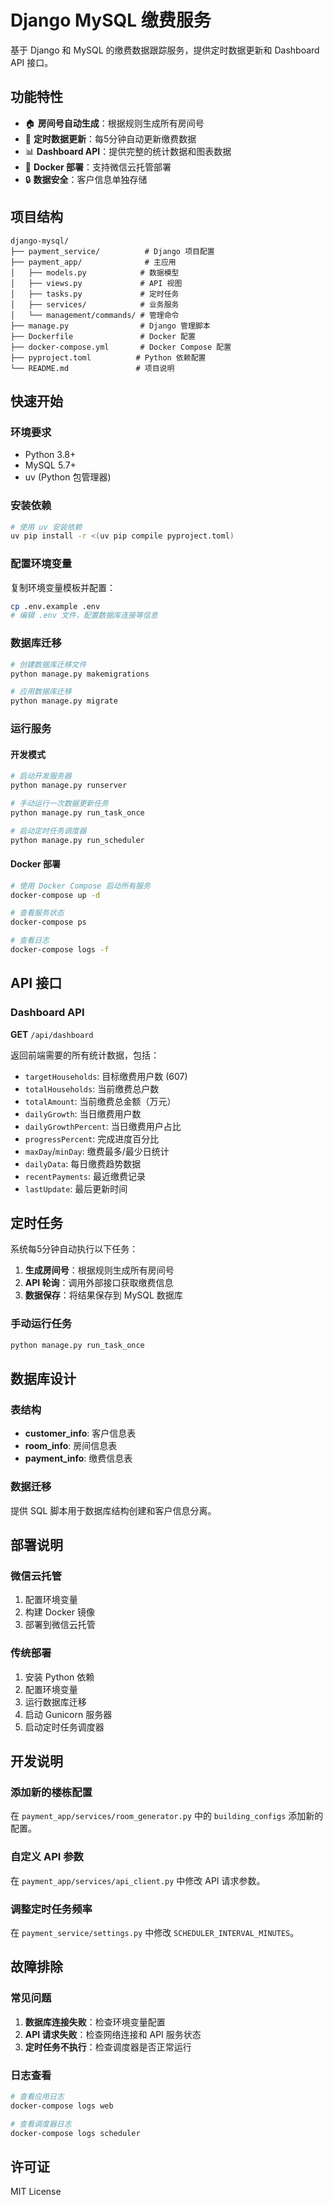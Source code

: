 # Django MySQL 缴费服务

基于 Django 和 MySQL 的缴费数据跟踪服务，提供定时数据更新和 Dashboard API 接口。

## 功能特性

- 🏠 **房间号自动生成**：根据规则生成所有房间号
- 🔄 **定时数据更新**：每5分钟自动更新缴费数据
- 📊 **Dashboard API**：提供完整的统计数据和图表数据
- 🐳 **Docker 部署**：支持微信云托管部署
- 🔒 **数据安全**：客户信息单独存储

## 项目结构

```
django-mysql/
├── payment_service/          # Django 项目配置
├── payment_app/              # 主应用
│   ├── models.py            # 数据模型
│   ├── views.py             # API 视图
│   ├── tasks.py             # 定时任务
│   ├── services/            # 业务服务
│   └── management/commands/ # 管理命令
├── manage.py                # Django 管理脚本
├── Dockerfile               # Docker 配置
├── docker-compose.yml       # Docker Compose 配置
├── pyproject.toml          # Python 依赖配置
└── README.md               # 项目说明
```

## 快速开始

### 环境要求

- Python 3.8+
- MySQL 5.7+
- uv (Python 包管理器)

### 安装依赖

```bash
# 使用 uv 安装依赖
uv pip install -r <(uv pip compile pyproject.toml)
```

### 配置环境变量

复制环境变量模板并配置：

```bash
cp .env.example .env
# 编辑 .env 文件，配置数据库连接等信息
```

### 数据库迁移

```bash
# 创建数据库迁移文件
python manage.py makemigrations

# 应用数据库迁移
python manage.py migrate
```

### 运行服务

#### 开发模式

```bash
# 启动开发服务器
python manage.py runserver

# 手动运行一次数据更新任务
python manage.py run_task_once

# 启动定时任务调度器
python manage.py run_scheduler
```

#### Docker 部署

```bash
# 使用 Docker Compose 启动所有服务
docker-compose up -d

# 查看服务状态
docker-compose ps

# 查看日志
docker-compose logs -f
```

## API 接口

### Dashboard API

**GET** `/api/dashboard`

返回前端需要的所有统计数据，包括：

- `targetHouseholds`: 目标缴费用户数 (607)
- `totalHouseholds`: 当前缴费总户数
- `totalAmount`: 当前缴费总金额（万元）
- `dailyGrowth`: 当日缴费用户数
- `dailyGrowthPercent`: 当日缴费用户占比
- `progressPercent`: 完成进度百分比
- `maxDay`/`minDay`: 缴费最多/最少日统计
- `dailyData`: 每日缴费趋势数据
- `recentPayments`: 最近缴费记录
- `lastUpdate`: 最后更新时间

## 定时任务

系统每5分钟自动执行以下任务：

1. **生成房间号**：根据规则生成所有房间号
2. **API 轮询**：调用外部接口获取缴费信息
3. **数据保存**：将结果保存到 MySQL 数据库

### 手动运行任务

```bash
python manage.py run_task_once
```

## 数据库设计

### 表结构

- **customer_info**: 客户信息表
- **room_info**: 房间信息表
- **payment_info**: 缴费信息表

### 数据迁移

提供 SQL 脚本用于数据库结构创建和客户信息分离。

## 部署说明

### 微信云托管

1. 配置环境变量
2. 构建 Docker 镜像
3. 部署到微信云托管

### 传统部署

1. 安装 Python 依赖
2. 配置环境变量
3. 运行数据库迁移
4. 启动 Gunicorn 服务器
5. 启动定时任务调度器

## 开发说明

### 添加新的楼栋配置

在 `payment_app/services/room_generator.py` 中的 `building_configs` 添加新的配置。

### 自定义 API 参数

在 `payment_app/services/api_client.py` 中修改 API 请求参数。

### 调整定时任务频率

在 `payment_service/settings.py` 中修改 `SCHEDULER_INTERVAL_MINUTES`。

## 故障排除

### 常见问题

1. **数据库连接失败**：检查环境变量配置
2. **API 请求失败**：检查网络连接和 API 服务状态
3. **定时任务不执行**：检查调度器是否正常运行

### 日志查看

```bash
# 查看应用日志
docker-compose logs web

# 查看调度器日志
docker-compose logs scheduler
```

## 许可证

MIT License